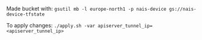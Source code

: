 Made bucket with:
`gsutil mb -l europe-north1 -p nais-device gs://nais-device-tfstate`

To apply changes:
`./apply.sh -var apiserver_tunnel_ip=<apiserver_tunnel_ip>`
